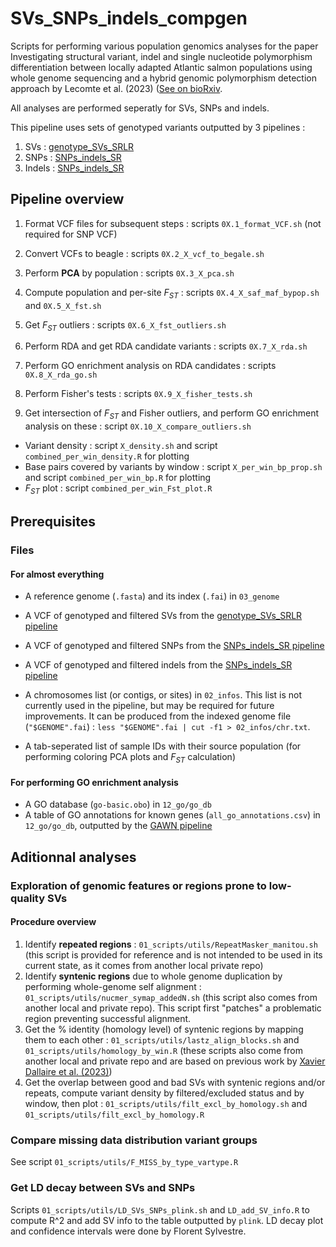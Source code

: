 # SVs_SNPs_indels_compgen

Scripts for performing  various population genomics analyses for the paper Investigating structural variant, indel and single nucleotide polymorphism differentiation between locally adapted Atlantic salmon populations using whole genome sequencing and a hybrid genomic polymorphism detection approach by Lecomte et al. (2023) ([See on bioRxiv](https://www.biorxiv.org/content/10.1101/2023.09.12.557169v1).

All analyses are performed seperatly for SVs, SNPs and indels. 

This pipeline uses sets of genotyped variants outputted by 3 pipelines :

1. SVs : [genotype_SVs_SRLR](https://github.com/LaurieLecomte/genotype_SVs_SRLR)
2. SNPs : [SNPs_indels_SR](https://github.com/LaurieLecomte/SNPs_indels_SR)
3. Indels : [SNPs_indels_SR](https://github.com/LaurieLecomte/SNPs_indels_SR)


## Pipeline overview

1. Format VCF files for subsequent steps : scripts `0X.1_format_VCF.sh` (not required for SNP VCF)
2. Convert VCFs to beagle : scripts `0X.2_X_vcf_to_begale.sh`
3. Perform **PCA** by population : scripts `0X.3_X_pca.sh`

4. Compute population and per-site _F<sub>ST</sub>_ : scripts `0X.4_X_saf_maf_bypop.sh` and `0X.5_X_fst.sh`

5. Get _F<sub>ST</sub>_ outliers : scripts `0X.6_X_fst_outliers.sh`

6. Perform RDA and get RDA candidate variants : scripts `0X.7_X_rda.sh`

7. Perform GO enrichment analysis on RDA candidates : scripts `0X.8_X_rda_go.sh`

8. Perform Fisher's tests : scripts `0X.9_X_fisher_tests.sh` 

10. Get intersection of _F<sub>ST</sub>_ and Fisher outliers, and perform GO enrichment analysis on these : script `0X.10_X_compare_outliers.sh`

 
* Variant density : script `X_density.sh` and script `combined_per_win_density.R` for plotting 
* Base pairs covered by variants by window : script `X_per_win_bp_prop.sh` and script `combined_per_win_bp.R` for plotting
* _F<sub>ST</sub>_ plot : script `combined_per_win_Fst_plot.R`
 

## Prerequisites

### Files

#### For almost everything
* A reference genome (`.fasta`) and its index (`.fai`) in `03_genome`

* A VCF of genotyped and filtered SVs from the [genotype_SVs_SRLR pipeline](https://github.com/LaurieLecomte/genotype_SVs_SRLR)
* A VCF of genotyped and filtered SNPs from the [SNPs_indels_SR pipeline](https://github.com/LaurieLecomte/SNPs_indels_SR)
* A VCF of genotyped and filtered indels from the [SNPs_indels_SR pipeline](https://github.com/LaurieLecomte/SNPs_indels_SR)

* A chromosomes list (or contigs, or sites) in `02_infos`. This list is not currently used in the pipeline, but may be required for future improvements. It can be produced from the indexed genome file (`"$GENOME".fai`) : `less "$GENOME".fai | cut -f1 > 02_infos/chr.txt`. 

* A tab-seperated list of sample IDs with their source population (for performing coloring PCA plots and _F<sub>ST</sub>_ calculation)

#### For performing GO enrichment analysis
* A GO database (`go-basic.obo`) in `12_go/go_db`
* A table of GO annotations for known genes (`all_go_annotations.csv`) in `12_go/go_db`, outputted by the [GAWN pipeline](https://github.com/enormandeau/gawn)


## Aditionnal analyses

### Exploration of genomic features or regions prone to low-quality SVs

#### Procedure overview
1. Identify **repeated regions** : `01_scripts/utils/RepeatMasker_manitou.sh` (this script is provided for reference and is not intended to be used in its current state, as it comes from another local private repo)
2. Identify **syntenic regions** due to whole genome duplication by performing whole-genome self alignment : `01_scripts/utils/nucmer_symap_addedN.sh` (this script also comes from another local and private repo). This script first "patches" a problematic region preventing successful alignment.
3. Get the % identity (homology level) of syntenic regions by mapping them to each other : `01_scripts/utils/lastz_align_blocks.sh` and `01_scripts/utils/homology_by_win.R` (these scripts also come from another local and private repo and are based on previous work by [Xavier Dallaire et al. (2023)](https://www.biorxiv.org/content/10.1101/2023.07.27.550877v1))
4. Get the overlap between good and bad SVs with syntenic regions and/or repeats, compute variant density by filtered/excluded status and by window, then plot : `01_scripts/utils/filt_excl_by_homology.sh` and `01_scripts/utils/filt_excl_by_homology.R`

### Compare missing data distribution variant groups

See script `01_scripts/utils/F_MISS_by_type_vartype.R` 


### Get LD decay between SVs and SNPs
Scripts `01_scripts/utils/LD_SVs_SNPs_plink.sh` and `LD_add_SV_info.R` to compute R^2 and add SV info to the table outputted by `plink`.
LD decay plot and confidence intervals were done by Florent Sylvestre. 

  
